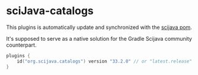 # sciJava-catalogs

This plugins is automatically update and synchronized with the [scijava pom](https://github.com/scijava/pom-scijava).

It's supposed to serve as a native solution for the Gradle Scijava community counterpart.


```kotlin 
plugins {
    id("org.scijava.catalogs") version "33.2.0" // or "latest.release"
}
